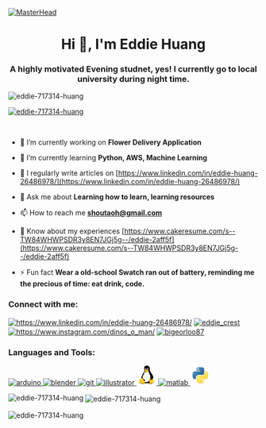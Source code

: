 [![MasterHead](https://i.imgur.com/G7XrGng.gif)](https://linktr.ee/eddiehuang)
<h1 align="center">Hi 👋, I'm Eddie Huang</h1>
<h3 align="center">A highly motivated Evening studnet, yes! I currently go to local university during night time.</h3>

<p align="left"> <img src="https://komarev.com/ghpvc/?username=eddie-717314-huang&label=Profile%20views&color=0e75b6&style=flat" alt="eddie-717314-huang" /> </p>
<p align="left"> <a href="https://github.com/ryo-ma/github-profile-trophy"><img src="https://github-profile-trophy.vercel.app/?username=eddie-717314-huang" alt="eddie-717314-huang" /></a> </p>

<p align="left"> <a href="https://twitter.com/" target="blank"><img src="https://img.shields.io/twitter/follow/?logo=twitter&style=for-the-badge" alt="" /></a> </p>

- 🔭 I’m currently working on **Flower Delivery Application**

- 🌱 I’m currently learning **Python, AWS, Machine Learning**

- 📝 I regularly write articles on [https://www.linkedin.com/in/eddie-huang-26486978/](https://www.linkedin.com/in/eddie-huang-26486978/)

- 💬 Ask me about **Learning how to learn, learning resources**

- 📫 How to reach me **shoutaoh@gmail.com**

- 📄 Know about my experiences [https://www.cakeresume.com/s--TW84WHWPSDR3y8EN7JGj5g--/eddie-2aff5f](https://www.cakeresume.com/s--TW84WHWPSDR3y8EN7JGj5g--/eddie-2aff5f)

- ⚡ Fun fact **Wear a old-school Swatch ran out of battery, reminding me the precious of time: eat drink, code.**

<h3 align="left">Connect with me:</h3>
<p align="left">
<a href="https://linkedin.com/in/https://www.linkedin.com/in/eddie-huang-26486978/" target="blank"><img align="center" src="https://raw.githubusercontent.com/rahuldkjain/github-profile-readme-generator/master/src/images/icons/Social/linked-in-alt.svg" alt="https://www.linkedin.com/in/eddie-huang-26486978/" height="30" width="40" /></a>
<a href="https://kaggle.com/eddie_crest" target="blank"><img align="center" src="https://raw.githubusercontent.com/rahuldkjain/github-profile-readme-generator/master/src/images/icons/Social/kaggle.svg" alt="eddie_crest" height="30" width="40" /></a>
<a href="https://instagram.com/https://www.instagram.com/dinos_o_man/" target="blank"><img align="center" src="https://raw.githubusercontent.com/rahuldkjain/github-profile-readme-generator/master/src/images/icons/Social/instagram.svg" alt="https://www.instagram.com/dinos_o_man/" height="30" width="40" /></a>
<a href="https://www.leetcode.com/bigeorloo87" target="blank"><img align="center" src="https://raw.githubusercontent.com/rahuldkjain/github-profile-readme-generator/master/src/images/icons/Social/leet-code.svg" alt="bigeorloo87" height="30" width="40" /></a>
</p>

<h3 align="left">Languages and Tools:</h3>
<p align="left"> <a href="https://www.arduino.cc/" target="_blank" rel="noreferrer"> <img src="https://cdn.worldvectorlogo.com/logos/arduino-1.svg" alt="arduino" width="40" height="40"/> </a> <a href="https://www.blender.org/" target="_blank" rel="noreferrer"> <img src="https://download.blender.org/branding/community/blender_community_badge_white.svg" alt="blender" width="40" height="40"/> </a> <a href="https://git-scm.com/" target="_blank" rel="noreferrer"> <img src="https://www.vectorlogo.zone/logos/git-scm/git-scm-icon.svg" alt="git" width="40" height="40"/> </a> <a href="https://www.adobe.com/in/products/illustrator.html" target="_blank" rel="noreferrer"> <img src="https://www.vectorlogo.zone/logos/adobe_illustrator/adobe_illustrator-icon.svg" alt="illustrator" width="40" height="40"/> </a> <a href="https://www.linux.org/" target="_blank" rel="noreferrer"> <img src="https://raw.githubusercontent.com/devicons/devicon/master/icons/linux/linux-original.svg" alt="linux" width="40" height="40"/> </a> <a href="https://www.mathworks.com/" target="_blank" rel="noreferrer"> <img src="https://upload.wikimedia.org/wikipedia/commons/2/21/Matlab_Logo.png" alt="matlab" width="40" height="40"/> </a> <a href="https://www.python.org" target="_blank" rel="noreferrer"> <img src="https://raw.githubusercontent.com/devicons/devicon/master/icons/python/python-original.svg" alt="python" width="40" height="40"/> </a> </p>

<p><img align="left" src="https://github-readme-stats.vercel.app/api/top-langs?username=eddie-717314-huang&show_icons=true&locale=en&layout=compact" alt="eddie-717314-huang" /></p>

<p>&nbsp;<img align="center" src="https://github-readme-stats.vercel.app/api?username=eddie-717314-huang&show_icons=true&locale=en" alt="eddie-717314-huang" /></p>

<p><img align="center" src="https://github-readme-streak-stats.herokuapp.com/?user=eddie-717314-huang&" alt="eddie-717314-huang" /></p>
